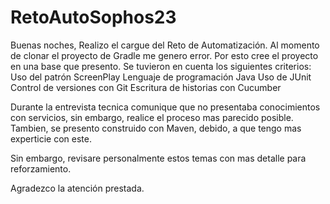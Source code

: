 # RetoAutoSophos23
Buenas noches,
Realizo el cargue del Reto de Automatización.
Al momento de clonar el proyecto de Gradle me genero error. Por esto cree el proyecto en una base que presento.
Se tuvieron en cuenta los siguientes criterios:
Uso del patrón ScreenPlay
Lenguaje de programación Java
Uso de JUnit
Control de versiones con Git
Escritura de historias con Cucumber

Durante la entrevista tecnica comunique que no presentaba conocimientos con servicios, sin embargo, realice el proceso
mas parecido posible.
Tambien, se presento construido con Maven, debido, a que tengo mas experticie con este. 

Sin embargo, revisare personalmente estos temas con mas detalle para reforzamiento.

Agradezco la atención prestada.
